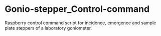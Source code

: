 # Gonio-stepper_Control-command
Raspberry control command script for incidence, emergence and sample plate steppers of a laboratory goniometer.
